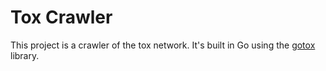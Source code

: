 # Tox Crawler

This project is a crawler of the tox network. It's built in Go using the [gotox](https://github.com/vikstrous/gotox) library.
